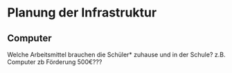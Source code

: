 # Planung der Infrastruktur

## Computer

Welche Arbeitsmittel brauchen die Schüler\* zuhause und in der Schule? z.B. Computer zb Förderung 500€???

